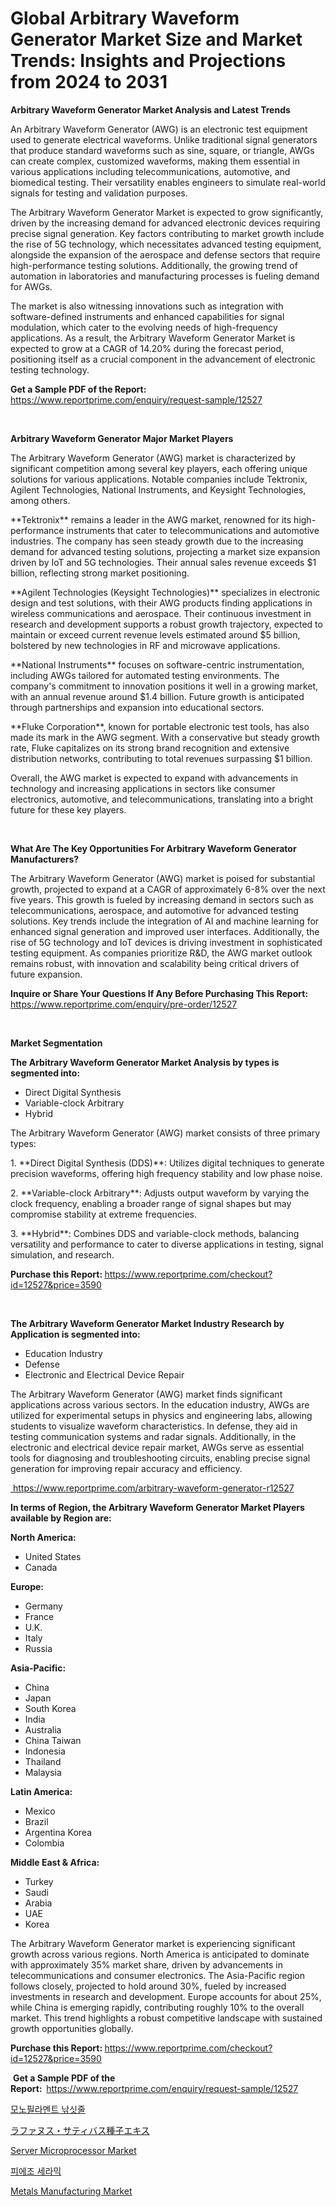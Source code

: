 <p><h1>Global Arbitrary Waveform Generator Market Size and Market Trends: Insights and Projections from 2024 to 2031</h1></p><p><strong>Arbitrary Waveform Generator Market Analysis and Latest Trends</strong></p>
<p><p>An Arbitrary Waveform Generator (AWG) is an electronic test equipment used to generate electrical waveforms. Unlike traditional signal generators that produce standard waveforms such as sine, square, or triangle, AWGs can create complex, customized waveforms, making them essential in various applications including telecommunications, automotive, and biomedical testing. Their versatility enables engineers to simulate real-world signals for testing and validation purposes.</p><p>The Arbitrary Waveform Generator Market is expected to grow significantly, driven by the increasing demand for advanced electronic devices requiring precise signal generation. Key factors contributing to market growth include the rise of 5G technology, which necessitates advanced testing equipment, alongside the expansion of the aerospace and defense sectors that require high-performance testing solutions. Additionally, the growing trend of automation in laboratories and manufacturing processes is fueling demand for AWGs.</p><p>The market is also witnessing innovations such as integration with software-defined instruments and enhanced capabilities for signal modulation, which cater to the evolving needs of high-frequency applications. As a result, the Arbitrary Waveform Generator Market is expected to grow at a CAGR of 14.20% during the forecast period, positioning itself as a crucial component in the advancement of electronic testing technology.</p></p>
<p><strong>Get a Sample PDF of the Report:&nbsp;</strong> <a href="https://www.reportprime.com/enquiry/request-sample/12527">https://www.reportprime.com/enquiry/request-sample/12527</a></p>
<p>&nbsp;</p>
<p><strong>Arbitrary Waveform Generator Major Market Players</strong></p>
<p><p>The Arbitrary Waveform Generator (AWG) market is characterized by significant competition among several key players, each offering unique solutions for various applications. Notable companies include Tektronix, Agilent Technologies, National Instruments, and Keysight Technologies, among others.</p><p>**Tektronix** remains a leader in the AWG market, renowned for its high-performance instruments that cater to telecommunications and automotive industries. The company has seen steady growth due to the increasing demand for advanced testing solutions, projecting a market size expansion driven by IoT and 5G technologies. Their annual sales revenue exceeds $1 billion, reflecting strong market positioning.</p><p>**Agilent Technologies (Keysight Technologies)** specializes in electronic design and test solutions, with their AWG products finding applications in wireless communications and aerospace. Their continuous investment in research and development supports a robust growth trajectory, expected to maintain or exceed current revenue levels estimated around $5 billion, bolstered by new technologies in RF and microwave applications.</p><p>**National Instruments** focuses on software-centric instrumentation, including AWGs tailored for automated testing environments. The company's commitment to innovation positions it well in a growing market, with an annual revenue around $1.4 billion. Future growth is anticipated through partnerships and expansion into educational sectors.</p><p>**Fluke Corporation**, known for portable electronic test tools, has also made its mark in the AWG segment. With a conservative but steady growth rate, Fluke capitalizes on its strong brand recognition and extensive distribution networks, contributing to total revenues surpassing $1 billion.</p><p>Overall, the AWG market is expected to expand with advancements in technology and increasing applications in sectors like consumer electronics, automotive, and telecommunications, translating into a bright future for these key players.</p></p>
<p>&nbsp;</p>
<p><strong>What Are The Key Opportunities For Arbitrary Waveform Generator Manufacturers?</strong></p>
<p><p>The Arbitrary Waveform Generator (AWG) market is poised for substantial growth, projected to expand at a CAGR of approximately 6-8% over the next five years. This growth is fueled by increasing demand in sectors such as telecommunications, aerospace, and automotive for advanced testing solutions. Key trends include the integration of AI and machine learning for enhanced signal generation and improved user interfaces. Additionally, the rise of 5G technology and IoT devices is driving investment in sophisticated testing equipment. As companies prioritize R&D, the AWG market outlook remains robust, with innovation and scalability being critical drivers of future expansion.</p></p>
<p><strong>Inquire or Share Your Questions If Any Before Purchasing This Report:</strong> <a href="https://www.reportprime.com/enquiry/pre-order/12527">https://www.reportprime.com/enquiry/pre-order/12527</a></p>
<p>&nbsp;</p>
<p><strong>Market Segmentation</strong></p>
<p><strong>The Arbitrary Waveform Generator Market Analysis by types is segmented into:</strong></p>
<p><ul><li>Direct Digital Synthesis</li><li>Variable-clock Arbitrary</li><li>Hybrid</li></ul></p>
<p><p>The Arbitrary Waveform Generator (AWG) market consists of three primary types: </p><p>1. **Direct Digital Synthesis (DDS)**: Utilizes digital techniques to generate precision waveforms, offering high frequency stability and low phase noise.</p><p>2. **Variable-clock Arbitrary**: Adjusts output waveform by varying the clock frequency, enabling a broader range of signal shapes but may compromise stability at extreme frequencies.</p><p>3. **Hybrid**: Combines DDS and variable-clock methods, balancing versatility and performance to cater to diverse applications in testing, signal simulation, and research.</p></p>
<p><strong>Purchase this Report:&nbsp;</strong><a href="https://www.reportprime.com/checkout?id=12527&price=3590">https://www.reportprime.com/checkout?id=12527&price=3590</a></p>
<p>&nbsp;</p>
<p><strong>The Arbitrary Waveform Generator Market Industry Research by Application is segmented into:</strong></p>
<p><ul><li>Education Industry</li><li>Defense</li><li>Electronic and Electrical Device Repair</li></ul></p>
<p><p>The Arbitrary Waveform Generator (AWG) market finds significant applications across various sectors. In the education industry, AWGs are utilized for experimental setups in physics and engineering labs, allowing students to visualize waveform characteristics. In defense, they aid in testing communication systems and radar signals. Additionally, in the electronic and electrical device repair market, AWGs serve as essential tools for diagnosing and troubleshooting circuits, enabling precise signal generation for improving repair accuracy and efficiency.</p></p>
<p><a href="https://www.reportprime.com/arbitrary-waveform-generator-r12527">&nbsp;https://www.reportprime.com/arbitrary-waveform-generator-r12527</a></p>
<p><strong>In terms of Region, the Arbitrary Waveform Generator Market Players available by Region are:</strong></p>
<p>
    <p> <strong> North America: </strong>
        <ul>
            <li>United States</li>
            <li>Canada</li>
        </ul>
        </p> 
    <p> <strong> Europe: </strong>
        <ul>
            <li>Germany</li>
            <li>France</li>
            <li>U.K.</li>
            <li>Italy</li>
            <li>Russia</li>
        </ul>
        </p> 
    <p> <strong> Asia-Pacific: </strong>
        <ul>
            <li>China</li>
            <li>Japan</li>
            <li>South Korea</li>
            <li>India</li>
            <li>Australia</li>
            <li>China Taiwan</li>
            <li>Indonesia</li>
            <li>Thailand</li>
            <li>Malaysia</li>
        </ul>
        </p> 
    <p> <strong> Latin America: </strong>
        <ul>
            <li>Mexico</li>
            <li>Brazil</li>
            <li>Argentina Korea</li>
            <li>Colombia</li>
        </ul>
        </p> 
    <p> <strong> Middle East & Africa: </strong>
        <ul>
            <li>Turkey</li>
            <li>Saudi</li>
            <li>Arabia</li>
            <li>UAE</li>
            <li>Korea</li>
        </ul>
    </p>
    </p>
<p><p>The Arbitrary Waveform Generator market is experiencing significant growth across various regions. North America is anticipated to dominate with approximately 35% market share, driven by advancements in telecommunications and consumer electronics. The Asia-Pacific region follows closely, projected to hold around 30%, fueled by increased investments in research and development. Europe accounts for about 25%, while China is emerging rapidly, contributing roughly 10% to the overall market. This trend highlights a robust competitive landscape with sustained growth opportunities globally.</p></p>
<p><strong>Purchase this Report: </strong><a href="https://www.reportprime.com/checkout?id=12527&price=3590">https://www.reportprime.com/checkout?id=12527&price=3590</a></p>
<p>&nbsp;<strong>Get a Sample PDF of the Report:&nbsp;&nbsp;</strong><a href="https://www.reportprime.com/enquiry/request-sample/12527">https://www.reportprime.com/enquiry/request-sample/12527</a></p>
<p><strong></strong></p>
<p><p><a href="https://medium.com/@delmyx2tuliau/%EA%B8%80%EB%A1%9C%EB%B2%8C-%EB%AA%A8%EB%85%B8%ED%95%84%EB%9D%BC%EB%A9%98%ED%8A%B8-%EB%82%9A%EC%8B%9C%EC%A4%84-%EC%8B%9C%EC%9E%A5%EC%9D%98-%EB%AF%B8%EB%9E%98-%EB%8F%99%ED%96%A5-2024%EB%85%84%EB%B6%80%ED%84%B0-2031%EB%85%84%EA%B9%8C%EC%A7%80%EC%9D%98-%EC%8B%9C%EC%9E%A5-%ED%86%B5%EC%B0%B0%EB%A0%A5-%EB%B0%8F-%EB%B6%84%EC%84%9D-121%ED%8E%98%EC%9D%B4%EC%A7%80-f5a9dd0f2be6">모노필라멘트 낚싯줄</a></p><p><a href="https://medium.com/@ryanmarc1930/%E3%83%A9%E3%83%95%E3%82%A1%E3%83%8C%E3%82%B9-%E3%82%B5%E3%83%86%E3%82%A3%E3%83%90%E3%82%B9%E7%A8%AE%E5%AD%90%E3%82%A8%E3%82%AD%E3%82%B9%E5%B8%82%E5%A0%B4%E3%81%AE%E5%B1%95%E6%9C%9B%E3%81%A82024%E5%B9%B4%E3%81%8B%E3%82%892031%E5%B9%B4%E3%81%BE%E3%81%A7%E3%81%AE%E4%BA%88%E6%B8%AC-8ef3a42bd9aa">ラファヌス・サティバス種子エキス</a></p><p><a href="https://github.com/indrystar/Market-Research-Report-List-4/blob/main/server-microprocessor-market.md">Server Microprocessor Market</a></p><p><a href="https://medium.com/@delmyx2tuliau/%ED%8C%8C%EC%9D%B4%EC%A0%80-%EC%84%B8%EB%9D%BC%EB%AF%B9-%EC%8B%9C%EC%9E%A5-%EB%8F%99%ED%96%A5-%EB%B0%8F-%EC%8B%9C%EC%9E%A5-%EC%84%B1%EC%9E%A5-%EC%A0%84%EB%A7%9D-2024-2031-478b38d305a2">피에조 세라믹</a></p><p><a href="https://medium.com/@nathalelly87957/global-metals-manufacturing-industry-analysis-share-growth-trends-and-forecast-2024-to-2031-eb9081134a46">Metals Manufacturing Market</a></p></p>